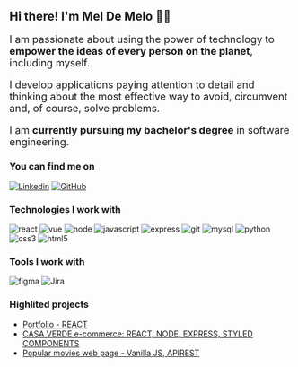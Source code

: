 ## Hi there! I'm Mel De Melo 👋🏽
<p style="font-size: 18px">I am passionate about using the power of technology to <strong>empower the ideas of every person on the planet</strong>, including myself.</p>

<p style="font-size: 18px">I develop applications paying attention to detail and thinking about the most effective way to avoid, circumvent and, of course, solve problems. </p>

<p style="font-size: 18px">I am <strong>currently pursuing my bachelor's degree</strong> in software engineering.</p>

### You can find me on

[![Linkedin](https://img.shields.io/badge/LinkedIn-0077B5?style=for-the-badge&logo=linkedin&logoColor=white)](https://www.linkedin.com/in/mel-de-melo-2a7824269/)
[![GitHub](https://img.shields.io/badge/GitHub-100000?style=for-the-badge&logo=github&logoColor=white)](https://img.shields.io/badge/GitHub-100000?style=for-the-badge&logo=github&logoColor=white)


### Technologies I work with
<div style="display: inline_block; ">
    <img alt='react' src='https://img.shields.io/badge/React-20232A?style=for-the-badge&logo=react&logoColor=61DAFB'>
    <img alt='vue' src='https://img.shields.io/badge/Vue.js-35495E?style=for-the-badge&logo=vue.js&logoColor=4FC08D'>
    <img alt='node' src='https://img.shields.io/badge/Node.js-43853D?style=for-the-badge&logo=node.js&logoColor=white'>
    <img alt='javascript' src='https://img.shields.io/badge/JavaScript-323330?style=for-the-badge&logo=javascript&logoColor=F7DF1E'>
    <img alt='express' src='https://img.shields.io/badge/Express.js-404D59?style=for-the-badge'>
    <img alt='git' src='https://img.shields.io/badge/GIT-E44C30?style=for-the-badge&logo=git&logoColor=white'>
    <img alt='mysql' src='https://img.shields.io/badge/MySQL-00000F?style=for-the-badge&logo=mysql&logoColor=white'>
    <img alt='python' src='https://img.shields.io/badge/Python-14354C?style=for-the-badge&logo=python&logoColor=white'>
    <img alt='css3' src='https://img.shields.io/badge/CSS3-1572B6?style=for-the-badge&logo=css3&logoColor=white'>
    <img alt='html5' src='https://img.shields.io/badge/HTML5-E34F26?style=for-the-badge&logo=html5&logoColor=white'>

</div>

### Tools I work with
<div style="display: inline_block">
    <img alt='figma' src='https://img.shields.io/badge/Figma-F24E1E?style=for-the-badge&logo=figma&logoColor=white'>
    <img alt='Jira' src='https://img.shields.io/badge/Jira-0052CC?style=for-the-badge&logo=Jira&logoColor=white'>
</div>

### Highlited projects
- [Portfolio - REACT](https://meldemelo-portfolio.vercel.app/)
- [CASA VERDE e-commerce: REACT, NODE, EXPRESS, STYLED COMPONENTS](https://github.com/itsdamel/ecasaverde)
- [Popular movies web page - Vanilla JS, APIREST](https://itsdamel.github.io/popular-movies/)
